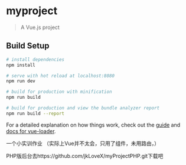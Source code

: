 # myproject

> A Vue.js project

## Build Setup

``` bash
# install dependencies
npm install

# serve with hot reload at localhost:8080
npm run dev

# build for production with minification
npm run build

# build for production and view the bundle analyzer report
npm run build --report
```

For a detailed explanation on how things work, check out the [guide](http://vuejs-templates.github.io/webpack/) and [docs for vue-loader](http://vuejs.github.io/vue-loader).



一个小实训作业
（实际上Vue并不太会，只用了组件，未用路由，）

PHP版后台去https://github.com/jkLoveX/myProjectPHP.git下载吧
